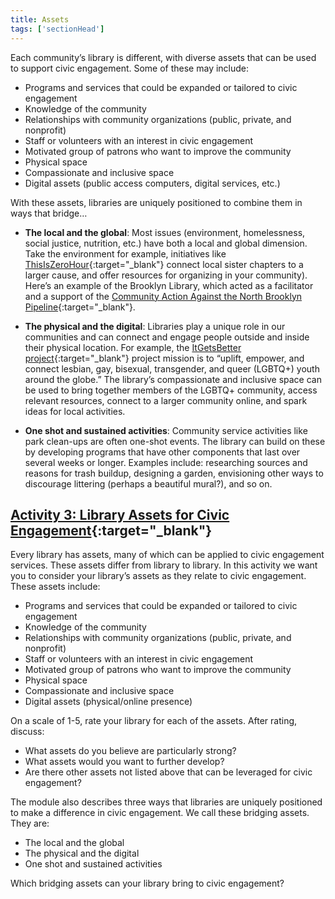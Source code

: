 ```yaml
---
title: Assets
tags: ['sectionHead']
---
```


Each community’s library is different, with diverse assets that can be used to support civic engagement. Some of these may include:
* Programs and services that could be expanded or tailored to civic engagement
* Knowledge of the community 
* Relationships with community organizations (public, private, and nonprofit)
* Staff or volunteers with an interest in civic engagement
* Motivated group of patrons who want to improve the community
* Physical space
* Compassionate and inclusive space
* Digital assets (public access computers, digital services, etc.)

With these assets, libraries are uniquely positioned to combine them in ways that bridge…

* **The local and the global**: Most issues (environment, homelessness, social justice, nutrition, etc.) have both a local and global dimension. 
Take the environment for example, initiatives like [ThisIsZeroHour](https://www.thisiszerohour.org/){:target="_blank"} 
connect local sister chapters to a larger cause, and offer resources for organizing in your community). 
Here’s an example of the Brooklyn Library, which acted as a facilitator and a support of the [Community Action Against the North Brooklyn Pipeline](https://borrowed-time.org/2021/07/02/the-people-vs-the-pipeline-community-action-against-the-north-brooklyn-pipeline/){:target="_blank"}.

* **The physical and the digital**: Libraries play a unique role in our communities and can connect and engage people outside and inside their physical location. 
For example, the [ItGetsBetter project](https://itgetsbetter.org/){:target="_blank"} project mission is to “uplift, empower, and connect lesbian, gay, bisexual, transgender, and queer (LGBTQ+) 
youth around the globe.” The library’s compassionate and inclusive space can be used to bring together members of the LGBTQ+ community, access relevant resources, connect to a larger community online, 
and spark ideas for local activities. 

* **One shot and sustained activities**: Community service activities like park clean-ups are often one-shot events. 
The library can build on these by developing programs that have other components that last over several weeks or longer. 
Examples include: researching sources and reasons for trash buildup, designing a garden, envisioning other ways to discourage littering (perhaps a beautiful mural?), and so on.

<div class="activity callout" markdown="1">

## [Activity 3: Library Assets for Civic Engagement](https://docs.google.com/document/d/1uPmhiT61et6bkAChEcgjCZPWVTGtgmdrK6o7MoNqlvU/edit#bookmark=id.rs5fd3529uaq){:target="_blank"}

Every library has assets, many of which can be applied to civic engagement services. These assets differ from library to library. 
In this activity we want you to consider your library’s assets as they relate to civic engagement. These assets include:

* Programs and services that could be expanded or tailored to civic engagement
* Knowledge of the community 
* Relationships with community organizations (public, private, and nonprofit)
* Staff or volunteers with an interest in civic engagement
* Motivated group of patrons who want to improve the community
* Physical space
* Compassionate and inclusive space
* Digital assets (physical/online presence)

On a scale of 1-5, rate your library for each of the assets. After rating, discuss:

* What assets do you believe are particularly strong? 
* What assets would you want to further develop? 
* Are there other assets not listed above that can be leveraged for civic engagement?

The module also describes three ways that libraries are uniquely positioned to make a difference in civic engagement. We call these bridging assets. 
They are:

* The local and the global
* The physical and the digital
* One shot and sustained activities

Which bridging assets can your library bring to civic engagement? 
</div>
